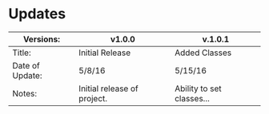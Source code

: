 # Updates

| Versions:       | v1.0.0                      | v.1.0.1                   |
|-----------------|-----------------------------|---------------------------|
| Title:          | Initial Release             | Added Classes             |
| Date of Update: | 5/8/16                      | 5/15/16                   |
| Notes:          | Initial release of project. | Ability to set classes... |
